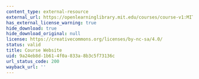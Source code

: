 ```yaml
---
content_type: external-resource
external_url: https://openlearninglibrary.mit.edu/courses/course-v1:MITx+12.340x+1T2020/about
has_external_license_warning: true
hide_download: true
hide_download_original: null
license: https://creativecommons.org/licenses/by-nc-sa/4.0/
status: valid
title: Course Website
uid: 9a24eb8d-1b61-4f0a-833a-8b3c5f73136c
url_status_code: 200
wayback_url: ''
---
```

